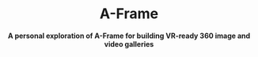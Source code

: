 <h1 align="center">A-Frame</h1>

<p align="center"><b>A personal exploration of A-Frame for building VR-ready 360 image and video galleries</b></p>

